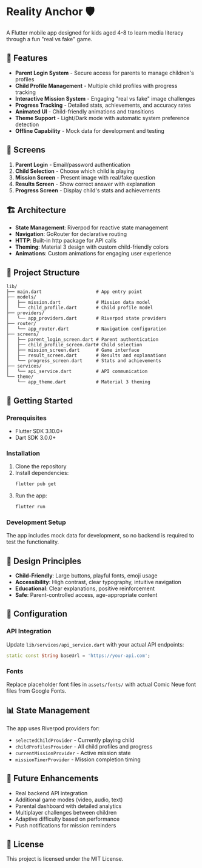 # Reality Anchor 🛡️

A Flutter mobile app designed for kids aged 4-8 to learn media literacy through a fun "real vs fake" game.

## 🎯 Features

- **Parent Login System** - Secure access for parents to manage children's profiles
- **Child Profile Management** - Multiple child profiles with progress tracking
- **Interactive Mission System** - Engaging "real vs fake" image challenges
- **Progress Tracking** - Detailed stats, achievements, and accuracy rates
- **Animated UI** - Child-friendly animations and transitions
- **Theme Support** - Light/Dark mode with automatic system preference detection
- **Offline Capability** - Mock data for development and testing

## 📱 Screens

1. **Parent Login** - Email/password authentication
2. **Child Selection** - Choose which child is playing
3. **Mission Screen** - Present image with real/fake question
4. **Results Screen** - Show correct answer with explanation
5. **Progress Screen** - Display child's stats and achievements

## 🏗️ Architecture

- **State Management**: Riverpod for reactive state management
- **Navigation**: GoRouter for declarative routing
- **HTTP**: Built-in http package for API calls
- **Theming**: Material 3 design with custom child-friendly colors
- **Animations**: Custom animations for engaging user experience

## 📁 Project Structure

```
lib/
├── main.dart                    # App entry point
├── models/
│   ├── mission.dart             # Mission data model
│   └── child_profile.dart       # Child profile model
├── providers/
│   └── app_providers.dart       # Riverpod state providers
├── router/
│   └── app_router.dart          # Navigation configuration
├── screens/
│   ├── parent_login_screen.dart # Parent authentication
│   ├── child_profile_screen.dart# Child selection
│   ├── mission_screen.dart      # Game interface
│   ├── result_screen.dart       # Results and explanations
│   └── progress_screen.dart     # Stats and achievements
├── services/
│   └── api_service.dart         # API communication
└── theme/
    └── app_theme.dart           # Material 3 theming
```

## 🚀 Getting Started

### Prerequisites

- Flutter SDK 3.10.0+
- Dart SDK 3.0.0+

### Installation

1. Clone the repository
2. Install dependencies:
   ```bash
   flutter pub get
   ```
3. Run the app:
   ```bash
   flutter run
   ```

### Development Setup

The app includes mock data for development, so no backend is required to test the functionality.

## 🎨 Design Principles

- **Child-Friendly**: Large buttons, playful fonts, emoji usage
- **Accessibility**: High contrast, clear typography, intuitive navigation
- **Educational**: Clear explanations, positive reinforcement
- **Safe**: Parent-controlled access, age-appropriate content

## 🔧 Configuration

### API Integration

Update `lib/services/api_service.dart` with your actual API endpoints:

```dart
static const String baseUrl = 'https://your-api.com';
```

### Fonts

Replace placeholder font files in `assets/fonts/` with actual Comic Neue font files from Google Fonts.

## 📊 State Management

The app uses Riverpod providers for:

- `selectedChildProvider` - Currently playing child
- `childProfilesProvider` - All child profiles and progress
- `currentMissionProvider` - Active mission state
- `missionTimerProvider` - Mission completion timing

## 🎯 Future Enhancements

- Real backend API integration
- Additional game modes (video, audio, text)
- Parental dashboard with detailed analytics
- Multiplayer challenges between children
- Adaptive difficulty based on performance
- Push notifications for mission reminders

## 📄 License

This project is licensed under the MIT License.